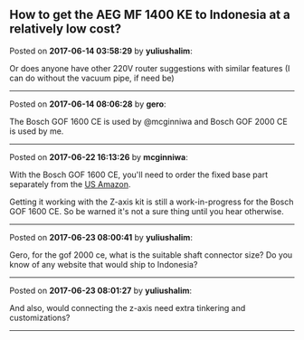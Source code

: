 ## How to get the AEG MF 1400 KE to Indonesia at a relatively low cost?
Posted on **2017-06-14 03:58:29** by **yuliushalim**:

Or does anyone have other 220V router suggestions with similar features (I can do without the vacuum pipe, if need be)

---

Posted on **2017-06-14 08:06:28** by **gero**:

The Bosch GOF 1600 CE is used by @mcginniwa and Bosch GOF 2000 CE is used by me.

---

Posted on **2017-06-22 16:13:26** by **mcginniwa**:

With the Bosch GOF 1600 CE, you'll need to order the fixed base part separately from the [US Amazon](https://www.amazon.com/Bosch-MRF01-Router-Fixed-Routers/dp/B00AEBXH7S/ref=sr_1_1?ie=UTF8&qid=1489880973&sr=8-1&keywords=bosch+fixed+base).

Getting it working with the Z-axis kit is still a work-in-progress for the Bosch GOF 1600 CE. So be warned it's not a sure thing until you hear otherwise.

---

Posted on **2017-06-23 08:00:41** by **yuliushalim**:

Gero, for the gof 2000 ce, what is the suitable shaft connector size? Do you know of any website that would ship to Indonesia?

---

Posted on **2017-06-23 08:01:27** by **yuliushalim**:

And also, would connecting the z-axis need extra tinkering and customizations?

---

